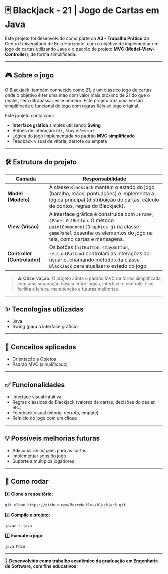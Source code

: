 # 🃏 Blackjack - 21 | Jogo de Cartas em Java

Este projeto foi desenvolvido como parte da **A3 - Trabalho Prático** do Centro Universitário de Belo Horizonte, com o objetivo de implementar um jogo de cartas utilizando Java e o padrão de projeto **MVC (Model-View-Controller)**, de forma simplificada.

---

## 🎮 Sobre o jogo

O Blackjack, também conhecido como 21, é um clássico jogo de cartas onde o objetivo é ter uma mão com valor mais próximo de 21 do que o dealer, sem ultrapassar esse número. Este projeto traz uma versão simplificada e funcional do jogo com regras fiéis ao jogo original.

Este projeto conta com:

* **Interface gráfica** simples utilizando **Swing**
* Botões de interação: `Hit`, `Stay` e `Restart`
* Lógica do jogo implementada no padrão **MVC simplificado**
* Feedback visual de vitória, derrota ou empate

---

## 🛠️ Estrutura do projeto

| Camada                       | Responsabilidade                                                                                                                                                                                |
| ---------------------------- | ----------------------------------------------------------------------------------------------------------------------------------------------------------------------------------------------- |
| **Model (Modelo)**           | A classe `BlackJack` mantém o estado do jogo (baralho, mãos, pontuações) e implementa a lógica principal (distribuição de cartas, cálculo de pontos, regras do Blackjack).                      |
| **View (Visão)**             | A interface gráfica é construída com `JFrame`, `JPanel` e `JButton`. O método `paintComponent(Graphics g)` na classe `gamePanel` desenha os elementos do jogo na tela, como cartas e mensagens. |
| **Controller (Controlador)** | Os botões (`hitButton`, `stayButton`, `restartButton`) controlam as interações do usuário, chamando métodos da classe `BlackJack` para atualizar o estado do jogo.                              |

> ⚠️ **Observação:** O projeto adota o padrão MVC de forma simplificada, com uma separação básica entre lógica, interface e controle. Isso facilita a leitura, manutenção e futuras melhorias.

---

## ✨ Tecnologias utilizadas

* Java
* Swing (para a interface gráfica)
  
---

## 🧠 Conceitos aplicados

* Orientação a Objetos
* Padrão MVC (simplificado)

---

## ✅ Funcionalidades

* Interface visual intuitiva
* Regras clássicas do Blackjack (valores de cartas, decisões do dealer, etc.)
* Feedback visual (vitória, derrota, empate)
* Reinício do jogo com um clique

---

## 💡 Possíveis melhorias futuras

* Adicionar animações para as cartas
* Implementar sons do jogo
* Suporte a múltiplos jogadores

---

## 🚀 Como rodar

1️⃣ **Clone o repositório:**

```bash
git clone https://github.com/MarryKukles/blackjack.git
```

2️⃣ **Compile o projeto:**

```bash
javac *.java
```

3️⃣ **Execute o jogo:**

```bash
java Main
```

---

📌 **Desenvolvido como trabalho acadêmico da graduação em Engenharia de Software, com fins educativos.**
